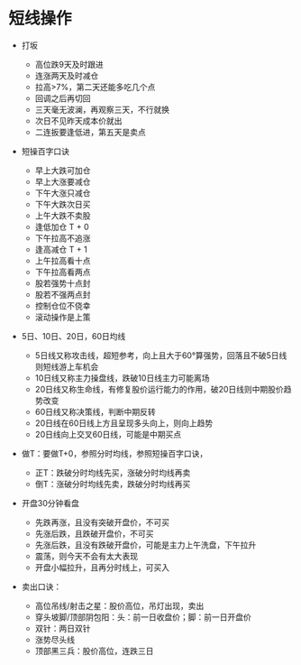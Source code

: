 # 短线操作
* 打坂
  * 高位跌9天及时跟进
  * 连涨两天及时减仓
  * 拉高>7%，第二天还能多吃几个点
  * 回调之后再切回
  * 三天毫无波澜，再观察三天，不行就换
  * 次日不见昨天成本价就出
  * 二连扳要逢低进，第五天是卖点
* 短操百字口诀
  * 早上大跌可加仓
  * 早上大涨要减仓
  * 下午大涨只减仓
  * 下午大跌次日买
  * 上午大跌不卖股
  * 逢低加仓 T + 0
  * 下午拉高不追涨
  * 逢高减仓 T + 1
  * 上午拉高看十点
  * 下午拉高看两点
  * 股若强势十点封
  * 股若不强两点封
  * 控制仓位不侥幸
  * 滚动操作是上策
* 5日、10日、20日，60日均线
  * 5日线又称攻击线，超短参考，向上且大于60°算强势，回落且不破5日线则短线游上车机会
  * 10日线又称主力操盘线，跌破10日线主力可能离场
  * 20日线又称生命线，有修复股价运行能力的作用，破20日线则中期股价趋势改变
  * 60日线又称决策线，判断中期反转
  * 20日线在60日线上方且呈现多头向上，则向上趋势
  * 20日线向上交叉60日线，可能是中期买点

* 做T：要做T+0，参照分时均线，参照短操百字口诀，
  * 正T：跌破分时均线先买，涨破分时均线再卖
  * 倒T：涨破分时均线先卖，跌破分时均线再买

* 开盘30分钟看盘
  * 先跌再涨，且没有突破开盘价，不可买
  * 先涨后跌，且跌破开盘价，不可买
  * 先涨后跌，且没有跌破开盘价，可能是主力上午洗盘，下午拉升
  * 震荡，则今天不会有太大表现
  * 开盘小幅拉升，且再分时线上，可买入
* 卖出口诀：
  * 高位吊线/射击之星：股价高位，吊灯出现，卖出
  * 穿头坡脚/顶部阴包阳：头：前一日收盘价；脚：前一日开盘价
  * 双针：两日双针
  * 涨势尽头线
  * 顶部黑三兵：股价高位，连跌三日

	
	
	